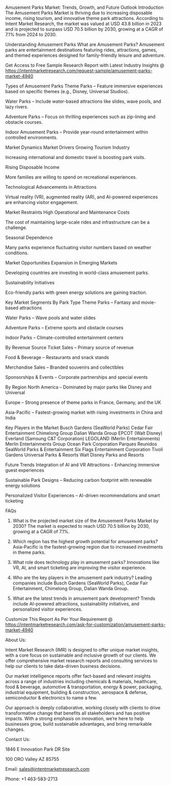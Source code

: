 Amusement Parks Market: Trends, Growth, and Future Outlook
Introduction
The Amusement Parks Market is thriving due to increasing disposable income, rising tourism, and innovative theme park attractions. According to Intent Market Research, the market was valued at USD 43.8 billion in 2023 and is projected to surpass USD 70.5 billion by 2030, growing at a CAGR of 7.1% from 2024 to 2030.

Understanding Amusement Parks
What are Amusement Parks?
Amusement parks are entertainment destinations featuring rides, attractions, games, and themed experiences designed for family-friendly leisure and adventure.

Get Access to Free Sample Research Report with Latest Industry Insights @  https://intentmarketresearch.com/request-sample/amusement-parks-market-4940

Types of Amusement Parks
Theme Parks – Feature immersive experiences based on specific themes (e.g., Disney, Universal Studios).

Water Parks – Include water-based attractions like slides, wave pools, and lazy rivers.

Adventure Parks – Focus on thrilling experiences such as zip-lining and obstacle courses.

Indoor Amusement Parks – Provide year-round entertainment within controlled environments.

Market Dynamics
Market Drivers
Growing Tourism Industry

Increasing international and domestic travel is boosting park visits.

Rising Disposable Income

More families are willing to spend on recreational experiences.

Technological Advancements in Attractions

Virtual reality (VR), augmented reality (AR), and AI-powered experiences are enhancing visitor engagement.

Market Restraints
High Operational and Maintenance Costs

The cost of maintaining large-scale rides and infrastructure can be a challenge.

Seasonal Dependence

Many parks experience fluctuating visitor numbers based on weather conditions.

Market Opportunities
Expansion in Emerging Markets

Developing countries are investing in world-class amusement parks.

Sustainability Initiatives

Eco-friendly parks with green energy solutions are gaining traction.

Key Market Segments
By Park Type
Theme Parks – Fantasy and movie-based attractions

Water Parks – Wave pools and water slides

Adventure Parks – Extreme sports and obstacle courses

Indoor Parks – Climate-controlled entertainment centers

By Revenue Source
Ticket Sales – Primary source of revenue

Food & Beverage – Restaurants and snack stands

Merchandise Sales – Branded souvenirs and collectibles

Sponsorships & Events – Corporate partnerships and special events

By Region
North America – Dominated by major parks like Disney and Universal

Europe – Strong presence of theme parks in France, Germany, and the UK

Asia-Pacific – Fastest-growing market with rising investments in China and India

Key Players in the Market
Busch Gardens (SeaWorld Parks)
Cedar Fair Entertainment
Chimelong Group
Dalian Wanda Group
EPCOT (Walt Disney)
Everland (Samsung C&T Corporation)
LEGOLAND (Merlin Entertainments)
Merlin Entertainments Group
Ocean Park Corporation
Parques Reunidos
SeaWorld Parks & Entertainment
Six Flags Entertainment Corporation
Tivoli Gardens
Universal Parks & Resorts
Walt Disney Parks and Resorts

Future Trends
Integration of AI and VR Attractions – Enhancing immersive guest experiences

Sustainable Park Designs – Reducing carbon footprint with renewable energy solutions

Personalized Visitor Experiences – AI-driven recommendations and smart ticketing

FAQs
1. What is the projected market size of the Amusement Parks Market by 2030?
The market is expected to reach USD 70.5 billion by 2030, growing at a CAGR of 7.1%.

2. Which region has the highest growth potential for amusement parks?
Asia-Pacific is the fastest-growing region due to increased investments in theme parks.

3. What role does technology play in amusement parks?
Innovations like VR, AI, and smart ticketing are improving the visitor experience.

4. Who are the key players in the amusement park industry?
Leading companies include Busch Gardens (SeaWorld Parks), Cedar Fair Entertainment, Chimelong Group, Dalian Wanda Group.

5. What are the latest trends in amusement park development?
Trends include AI-powered attractions, sustainability initiatives, and personalized visitor experiences.


Customize This Report As Per Your Requirement @  https://intentmarketresearch.com/ask-for-customization/amusement-parks-market-4940

About Us:

Intent Market Research (IMR) is designed to offer unique market insights, with a core focus on sustainable and inclusive growth of our clients. We offer comprehensive market research reports and consulting services to help our clients to take data-driven business decisions.

Our market intelligence reports offer fact-based and relevant insights across a range of industries including chemicals & materials, healthcare, food & beverage, automotive & transportation, energy & power, packaging, industrial equipment, building & construction, aerospace & defense, semiconductor & electronics to name a few.

Our approach is deeply collaborative, working closely with clients to drive transformative change that benefits all stakeholders and has positive impacts. With a strong emphasis on innovation, we’re here to help businesses grow, build sustainable advantages, and bring remarkable changes.

Contact Us:

1846 E Innovation Park DR Site

100 ORO Valley AZ 85755

Email: sales@intentmarketresearch.com

Phone: +1 463-583-2713
